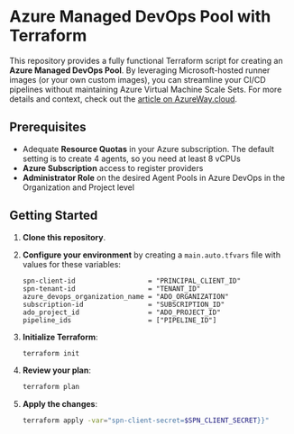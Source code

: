 # Azure Managed DevOps Pool with Terraform

This repository provides a fully functional Terraform script for creating an **Azure Managed DevOps Pool**. By leveraging Microsoft-hosted runner images (or your own custom images), you can streamline your CI/CD pipelines without maintaining Azure Virtual Machine Scale Sets. For more details and context, check out the [article on AzureWay.cloud](https://azureway.cloud/azure-managed-devops-pool-terraform/).

## Prerequisites
- Adequate **Resource Quotas** in your Azure subscription. The default setting is to create 4 agents, so you need at least 8 vCPUs
- **Azure Subscription** access to register providers
- **Administrator Role** on the desired Agent Pools in Azure DevOps in the Organization and Project level

## Getting Started

1. **Clone this repository**.  
2. **Configure your environment** by creating a `main.auto.tfvars` file with values for these variables:

    ```hcl
    spn-client-id                  = "PRINCIPAL_CLIENT_ID"
    spn-tenant-id                  = "TENANT_ID"
    azure_devops_organization_name = "ADO_ORGANIZATION"
    subscription-id                = "SUBSCRIPTION_ID"
    ado_project_id                 = "ADO_PROJECT_ID"
    pipeline_ids                   = ["PIPELINE_ID"]
    ```
3. **Initialize Terraform**:

    ```bash
    terraform init
    ```

4. **Review your plan**:

    ```bash
    terraform plan
    ```

5. **Apply the changes**:

    ```bash
    terraform apply -var="spn-client-secret=$SPN_CLIENT_SECRET}}"
    ```
